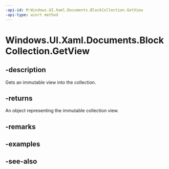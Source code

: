 ```yaml
---
-api-id: M:Windows.UI.Xaml.Documents.BlockCollection.GetView
-api-type: winrt method
---
```


<!-- Method syntax
public Windows.Foundation.Collections.IVectorView<Windows.UI.Xaml.Documents.Block> GetView()
-->

# Windows.UI.Xaml.Documents.BlockCollection.GetView

## -description
Gets an immutable view into the collection.



## -returns
An object representing the immutable collection view.

## -remarks

## -examples

## -see-also

